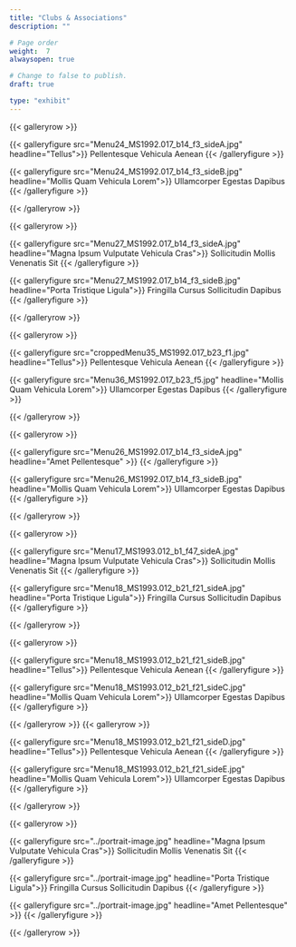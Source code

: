 ```yaml
---
title: "Clubs & Associations"
description: ""

# Page order
weight:  7
alwaysopen: true

# Change to false to publish.
draft: true

type: "exhibit"
---
```


{{< galleryrow >}}

{{< galleryfigure src="Menu24_MS1992.017_b14_f3_sideA.jpg"
           headline="Tellus">}} Pellentesque Vehicula Aenean
{{< /galleryfigure >}}

{{< galleryfigure src="Menu24_MS1992.017_b14_f3_sideB.jpg"
           headline="Mollis Quam Vehicula Lorem">}} Ullamcorper Egestas Dapibus
{{< /galleryfigure >}}

{{< /galleryrow >}}

{{< galleryrow >}}

{{< galleryfigure src="Menu27_MS1992.017_b14_f3_sideA.jpg"
           headline="Magna Ipsum Vulputate Vehicula Cras">}} Sollicitudin Mollis Venenatis Sit
{{< /galleryfigure >}}

{{< galleryfigure src="Menu27_MS1992.017_b14_f3_sideB.jpg"
           headline="Porta Tristique Ligula">}} Fringilla Cursus Sollicitudin Dapibus
{{< /galleryfigure >}}

{{< /galleryrow >}}

{{< galleryrow >}}

{{< galleryfigure src="croppedMenu35_MS1992.017_b23_f1.jpg"
           headline="Tellus">}} Pellentesque Vehicula Aenean
{{< /galleryfigure >}}

{{< galleryfigure src="Menu36_MS1992.017_b23_f5.jpg"
           headline="Mollis Quam Vehicula Lorem">}} Ullamcorper Egestas Dapibus
{{< /galleryfigure >}}

{{< /galleryrow >}}

{{< galleryrow >}}

{{< galleryfigure src="Menu26_MS1992.017_b14_f3_sideA.jpg"
           headline="Amet Pellentesque" >}}
{{< /galleryfigure >}}

{{< galleryfigure src="Menu26_MS1992.017_b14_f3_sideB.jpg"
           headline="Mollis Quam Vehicula Lorem">}} Ullamcorper Egestas Dapibus
{{< /galleryfigure >}}

{{< /galleryrow >}}

{{< galleryrow >}}

{{< galleryfigure src="Menu17_MS1993.012_b1_f47_sideA.jpg"
           headline="Magna Ipsum Vulputate Vehicula Cras">}} Sollicitudin Mollis Venenatis Sit
{{< /galleryfigure >}}

{{< galleryfigure src="Menu18_MS1993.012_b21_f21_sideA.jpg"
           headline="Porta Tristique Ligula">}} Fringilla Cursus Sollicitudin Dapibus
{{< /galleryfigure >}}

{{< /galleryrow >}}

{{< galleryrow >}}

{{< galleryfigure src="Menu18_MS1993.012_b21_f21_sideB.jpg"
           headline="Tellus">}} Pellentesque Vehicula Aenean
{{< /galleryfigure >}}

{{< galleryfigure src="Menu18_MS1993.012_b21_f21_sideC.jpg"
           headline="Mollis Quam Vehicula Lorem">}} Ullamcorper Egestas Dapibus
{{< /galleryfigure >}}

{{< /galleryrow >}}
{{< galleryrow >}}

{{< galleryfigure src="Menu18_MS1993.012_b21_f21_sideD.jpg"
           headline="Tellus">}} Pellentesque Vehicula Aenean
{{< /galleryfigure >}}

{{< galleryfigure src="Menu18_MS1993.012_b21_f21_sideE.jpg"
           headline="Mollis Quam Vehicula Lorem">}} Ullamcorper Egestas Dapibus
{{< /galleryfigure >}}

{{< /galleryrow >}}

{{< galleryrow >}}

{{< galleryfigure src="../portrait-image.jpg"
           headline="Magna Ipsum Vulputate Vehicula Cras">}} Sollicitudin Mollis Venenatis Sit
{{< /galleryfigure >}}

{{< galleryfigure src="../portrait-image.jpg"
           headline="Porta Tristique Ligula">}} Fringilla Cursus Sollicitudin Dapibus
{{< /galleryfigure >}}

{{< galleryfigure src="../portrait-image.jpg"
           headline="Amet Pellentesque" >}}
{{< /galleryfigure >}}

{{< /galleryrow >}}